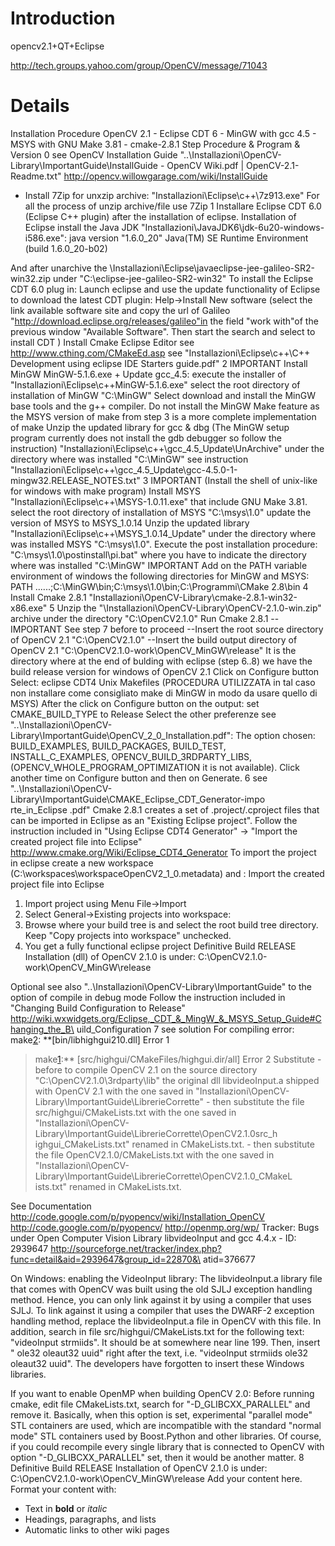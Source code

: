 # Introduction #

opencv2.1+QT+Eclipse

http://tech.groups.yahoo.com/group/OpenCV/message/71043
# Details #


Installation Procedure OpenCV 2.1 - Eclipse CDT 6 - MinGW with gcc 4.5 - MSYS
with GNU Make 3.81 - cmake-2.8.1
Step Procedure & Program & Version
0 see OpenCV Installation Guide
"..\Installazioni\OpenCV-Library\ImportantGuide\InstallGuide - OpenCV Wiki.pdf |
OpenCV-2.1-Readme.txt"
http://opencv.willowgarage.com/wiki/InstallGuide
- Install 7Zip for unxzip archive:
"Installazioni\Eclipse\c++\7z913.exe"
For all the process of unzip archive/file use 7Zip
1 Installare Eclipse CDT 6.0 (Eclipse C++ plugin) after the installation of
eclipse.
Installation of Eclipse
install the Java JDK "Installazioni\JavaJDK6\jdk-6u20-windows-i586.exe":
java version "1.6.0\_20"
Java(TM) SE Runtime Environment (build 1.6.0\_20-b02)

And after unarchive the
\Installazioni\Eclipse\javaeclipse-jee-galileo-SR2-win32.zip under
"C:\eclipse-jee-galileo-SR2-win32"
To install the Eclipse CDT 6.0 plug in:
Launch eclipse and use the update functionality of Eclipse to download the
latest CDT plugin:
Help->Install New software (select the link available software site and copy the
url of Galileo "http://download.eclipse.org/releases/galileo"in the field "work
with"of the previous window "Available Software". Then start the search and
select to install CDT )
Install Cmake Eclipse Editor
see http://www.cthing.com/CMakeEd.asp
see "Installazioni\Eclipse\c++\C++ Development using eclipse IDE Starters
guide.pdf"
2 IMPORTANT
Install MinGW MinGW-5.1.6.exe + Update gcc\_4.5:
execute the installer of "Installazioni\Eclipse\c++MinGW-5.1.6.exe" select the
root directory of installation of MinGW "C:\MinGW" Select download and install
the MinGW base tools and the g++ compiler. Do not install the MinGW Make feature
as the MSYS version of make from step 3 is a more complete implementation of
make
Unzip the updated library for gcc & dbg (The MinGW setup program currently does
not install the gdb debugger so follow the instruction)
"Installazioni\Eclipse\c++\gcc\_4.5\_Update\UnArchive" under the directory where
was installed "C:\MinGW"
see instruction
"Installazioni\Eclipse\c++\gcc\_4.5\_Update\gcc-4.5.0-1-mingw32.RELEASE\_NOTES.txt"
3 IMPORTANT (Install the shell of unix-like for windows with make program)
Install MSYS "Installazioni\Eclipse\c++\MSYS-1.0.11.exe" that include GNU Make
3.81. select the root directory of installation of MSYS "C:\msys\1.0"
update the version of MSYS to MSYS\_1.0.14 Unzip the updated library
"Installazioni\Eclipse\c++\MSYS\_1.0.14\_Update" under the directory where was
installed MSYS "C:\msys\1.0".
Execute the post installation procedure:
"C:\msys\1.0\postinstall\pi.bat" where you have to indicate the directory where
was installed "C:\MinGW"
IMPORTANT Add on the PATH variable environment of windows the following
directories for MinGW and MSYS:
PATH
......;C:\MinGW\bin;C:\msys\1.0\bin;C:\Programmi\CMake 2.8\bin
4 Install Cmake 2.8.1 "Installazioni\OpenCV-Library\cmake-2.8.1-win32-x86.exe"
5 Unzip the "\Installazioni\OpenCV-Library\OpenCV-2.1.0-win.zip" archive under
the directory "C:\OpenCV2.1.0"
Run Cmake 2.8.1
--IMPORTANT See step 7 before to proceed
--Insert the root source directory of OpenCV 2.1 "C:\OpenCV2.1.0"
--Insert the build output directory of OpenCV 2.1
"C:\OpenCV2.1.0-work\OpenCV\_MinGW\release" It is the directory where at the end
of bulding with eclipse (step 6..8) we have the build release version for
windows of OpenCV 2.1
Click on Configure button
Select:
eclipse CDT4 Unix Makefiles (PROCEDURA UTILIZZATA in tal caso non installare
come consigliato make di MinGW in modo da usare quello di MSYS)
After the click on Configure button on the output:
set CMAKE\_BUILD\_TYPE to Release
Select the other preferenze
see
"..\Installazioni\OpenCV-Library\ImportantGuide\OpenCV\_2\_0\_Installation.pdf":
The option chosen: BUILD\_EXAMPLES, BUILD\_PACKAGES, BUILD\_TEST,
INSTALL\_C\_EXAMPLES, OPENCV\_BUILD\_3RDPARTY\_LIBS,
(OPENCV\_WHOLE\_PROGRAM\_OPTIMIZATION it is not available).
Click another time on Configure button and then on Generate.
6
see
"..\Installazioni\OpenCV-Library\ImportantGuide\CMAKE\_Eclipse\_CDT\_Generator-impo\
rte\_in\_Eclipse .pdf"
Cmake 2.8.1 creates a set of .project/.cproject files that can be imported in
Eclipse as an "Existing Eclipse project".
Follow the instruction included in "Using Eclipse CDT4 Generator" -> "Import
the created project file into Eclipse"
http://www.cmake.org/Wiki/Eclipse_CDT4_Generator
To import the project in eclipse create a new workspace
(C:\workspaces\workspaceOpenCV2\_1\_0\.metadata) and :
Import the created project file into Eclipse
1. Import project using Menu File->Import
2. Select General->Existing projects into workspace:
3. Browse where your build tree is and select the root build tree directory.
Keep "Copy projects into
workspace" unchecked.
4. You get a fully functional eclipse project
Definitive Build RELEASE Installation (dll) of OpenCV 2.1.0 is under:
C:\OpenCV2.1.0-work\OpenCV\_MinGW\release

Optional
see also "..\Installazioni\OpenCV-Library\ImportantGuide\" to the option of
compile in debug mode
Follow the instruction included in "Changing Build Configuration to Release"
http://wiki.wxwidgets.org/Eclipse,_CDT_&_MingW_&_MSYS_Setup_Guide#Changing_the_B\
uild\_Configuration
7 see solution For compiling error:
make[2](2.md): **[bin/libhighgui210.dll] Error 1
> make[1](1.md):** [src/highgui/CMakeFiles/highgui.dir/all] Error 2
Substitute - before to compile OpenCV 2.1 on the source directory
"C:\OpenCV2.1.0\3rdparty\lib" the original dll libvideoInput.a shipped with
OpenCV 2.1 with the one saved in
"Installazioni\OpenCV-Library\ImportantGuide\LibrerieCorrette" - then substitute
the file src/highgui/CMakeLists.txt with the one saved in
"Installazioni\OpenCV-Library\ImportantGuide\LibrerieCorrette\OpenCV2.1.0src\_h\
ighgui\_CMakeLists.txt" renamed in CMakeLists.txt. - then substitute the file
OpenCV2.1.0/CMakeLists.txt with the one saved in
"Installazioni\OpenCV-Library\ImportantGuide\LibrerieCorrette\OpenCV2.1.0\_CMakeL\
ists.txt" renamed in CMakeLists.txt.

See Documentation
http://code.google.com/p/pyopencv/wiki/Installation_OpenCV
http://code.google.com/p/pyopencv/
http://openmp.org/wp/
Tracker: Bugs under Open Computer Vision Library
libvideoInput and gcc 4.4.x - ID: 2939647
http://sourceforge.net/tracker/index.php?func=detail&aid=2939647&group_id=22870&\
atid=376677

On Windows: enabling the VideoInput library:
The libvideoInput.a library file that comes with OpenCV was built using the old
SJLJ exception handling method. Hence, you can only link against it by using a
compiler that uses SJLJ. To link against it using a compiler that uses the
DWARF-2 exception handling method, replace the libvideoInput.a file in OpenCV
with this file. In addition, search in file src/highgui/CMakeLists.txt for the
following text: "videoInput strmiids". It should be at somewhere near line 199.
Then, insert " ole32 oleaut32 uuid" right after the text, i.e. "videoInput
strmiids ole32 oleaut32 uuid". The developers have forgotten to insert these
Windows libraries.

If you want to enable OpenMP when building OpenCV 2.0:
Before running cmake, edit file CMakeLists.txt, search for "-D\_GLIBCXX\_PARALLEL"
and remove it. Basically, when this option is set, experimental "parallel mode"
STL containers are used, which are incompatible with the standard "normal mode"
STL containers used by Boost.Python and other libraries. Of course, if you could
recompile every single library that is connected to OpenCV with option
"-D\_GLIBCXX\_PARALLEL" set, then it would be another matter.
8 Definitive Build RELEASE Installation of OpenCV 2.1.0 is under:
C:\OpenCV2.1.0-work\OpenCV\_MinGW\release
Add your content here.  Format your content with:
  * Text in **bold** or _italic_
  * Headings, paragraphs, and lists
  * Automatic links to other wiki pages